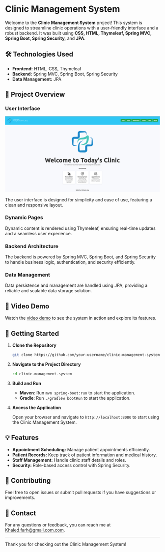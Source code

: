 # Clinic Management System

Welcome to the **Clinic Management System** project! This system is designed to streamline clinic operations with a user-friendly interface and a robust backend. It was built using **CSS, HTML, Thymeleaf, Spring MVC, Spring Boot, Spring Security,** and **JPA**.

## 🛠️ Technologies Used

- **Frontend:** HTML, CSS, Thymeleaf
- **Backend:** Spring MVC, Spring Boot, Spring Security
- **Data Management:** JPA

## 📸 Project Overview

### User Interface

![UI Screenshot](UI.png)

The user interface is designed for simplicity and ease of use, featuring a clean and responsive layout.

### Dynamic Pages

Dynamic content is rendered using Thymeleaf, ensuring real-time updates and a seamless user experience.

### Backend Architecture

The backend is powered by Spring MVC, Spring Boot, and Spring Security to handle business logic, authentication, and security efficiently.

### Data Management

Data persistence and management are handled using JPA, providing a reliable and scalable data storage solution.

## 🎥 Video Demo

Watch the [video demo](demo.mp4) to see the system in action and explore its features.

## 🚀 Getting Started

1. **Clone the Repository**

    ```bash
    git clone https://github.com/your-username/clinic-management-system.git
    ```

2. **Navigate to the Project Directory**

    ```bash
    cd clinic-management-system
    ```

3. **Build and Run**

    - **Maven**: Run `mvn spring-boot:run` to start the application.
    - **Gradle**: Run `./gradlew bootRun` to start the application.

4. **Access the Application**

   Open your browser and navigate to `http://localhost:8080` to start using the Clinic Management System.

## 💡 Features

- **Appointment Scheduling:** Manage patient appointments efficiently.
- **Patient Records:** Keep track of patient information and medical history.
- **Staff Management:** Handle clinic staff details and roles.
- **Security:** Role-based access control with Spring Security.

## 🤝 Contributing

Feel free to open issues or submit pull requests if you have suggestions or improvements.

## 📧 Contact

For any questions or feedback, you can reach me at [Khaled.farh@gmail.com.com](mailto:khaled.farh@gmail.com).

---

Thank you for checking out the Clinic Management System!


